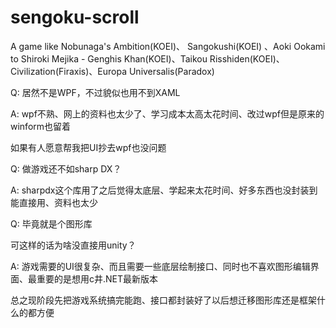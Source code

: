 # sengoku-scroll

A game like Nobunaga's Ambition(KOEI)、 Sangokushi(KOEI) 、Aoki Ookami to Shiroki Mejika - Genghis Khan(KOEI)、Taikou Risshiden(KOEI)、Civilization(Firaxis)、Europa Universalis(Paradox)

Q: 居然不是WPF，不过貌似也用不到XAML

A: wpf不熟、网上的资料也太少了、学习成本太高太花时间、改过wpf但是原来的winform也留着

如果有人愿意帮我把UI抄去wpf也没问题

Q: 做游戏还不如sharp DX？

A: sharpdx这个库用了之后觉得太底层、学起来太花时间、好多东西也没封装到能直接用、资料也太少

Q: 毕竟就是个图形库

可这样的话为啥没直接用unity？

A: 游戏需要的UI很复杂、而且需要一些底层绘制接口、同时也不喜欢图形编辑界面、最重要的是想用c井.NET最新版本

总之现阶段先把游戏系统搞完能跑、接口都封装好了以后想迁移图形库还是框架什么的都方便